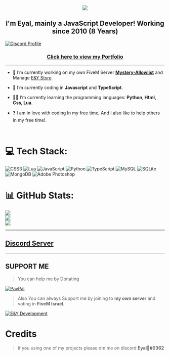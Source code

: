 <div align="center" style"border-radius:15px">
  <a href="https://discord.gg/milrato" title="Discord Server" target="_blank">
    <img src="https://media.discordapp.net/attachments/1098214641571725402/1098217028768239737/image_11111.png" style"width: 100%;border-radius:15px">
  </a>
</div>

## <div align="center">I'm Eyal, mainly a JavaScript Developer! Working since 2010 (8 Years)</div>  


[![Discord Profile](https://media.discordapp.net/attachments/1098214641571725402/1098217610715349174/111e12.png)](https://discord.com/users/1093620458898866326)


### <div align="center">[Click here to view my Portfolio](https://discord.gg/cjyvjfTwKv)</div>  

***

- 🔭 I’m currently working on my own FiveM Server [**Mystery-Allowlist**](https://discord.gg/7eXk3UqJBR) and Manage [E&Y Store](https://discord.gg/cjyvjfTwKv)
  

- 🤖 I’m currently coding in **Javascript** and **TypeScript**.

- 👨‍🎓 I’m currently learning the programming languages: **Python, Html, Css, Lua**.  
  

- ❓  I am in love with coding In my free time, And I also like to help others in my free time!.
  
<br/>

# 💻 Tech Stack:
![CSS3](https://img.shields.io/badge/css3-%231572B6.svg?style=for-the-badge&logo=css3&logoColor=white) ![Lua](https://img.shields.io/badge/lua-%232C2D72.svg?style=for-the-badge&logo=lua&logoColor=white) ![JavaScript](https://img.shields.io/badge/javascript-%23323330.svg?style=for-the-badge&logo=javascript&logoColor=%23F7DF1E) ![Python](https://img.shields.io/badge/python-3670A0?style=for-the-badge&logo=python&logoColor=ffdd54) ![TypeScript](https://img.shields.io/badge/typescript-%23007ACC.svg?style=for-the-badge&logo=typescript&logoColor=white) ![MySQL](https://img.shields.io/badge/mysql-%2300f.svg?style=for-the-badge&logo=mysql&logoColor=white) ![SQLite](https://img.shields.io/badge/sqlite-%2307405e.svg?style=for-the-badge&logo=sqlite&logoColor=white) ![MongoDB](https://img.shields.io/badge/MongoDB-%234ea94b.svg?style=for-the-badge&logo=mongodb&logoColor=white) ![Adobe Photoshop](https://img.shields.io/badge/adobephotoshop-%2331A8FF.svg?style=for-the-badge&logo=adobephotoshop&logoColor=white)


# 📊 GitHub Stats:
![](https://github-readme-stats.vercel.app/api?username=EyalDeveloper&theme=dark&hide_border=false&include_all_commits=false&count_private=false)<br/>
![](https://github-readme-streak-stats.herokuapp.com/?user=EyalDeveloper&theme=dark&hide_border=false)<br/>
![](https://github-readme-stats.vercel.app/api/top-langs/?username=EyalDeveloper&theme=dark&hide_border=false&include_all_commits=false&count_private=false&layout=compact)

***
## [Discord Server ](https://discord.gg/cjyvjfTwKv)

***

## SUPPORT ME

> You can help me by Donating

  [![PayPal](https://img.shields.io/badge/PayPal-00457C?style=for-the-badge&logo=paypal&logoColor=white)](https://paypal.me/bshopservice) 

> Also You can always Support me by joining to **my own server** and voting in **FiveM Israel**.

[![E&Y Development](https://media.discordapp.net/attachments/1098214641571725402/1098218283641094195/1131313.png)](https://discord.gg/cjyvjfTwKv)

# Credits

> if you using one of my projects please dm me on discord **Eyal🌟#0362**
